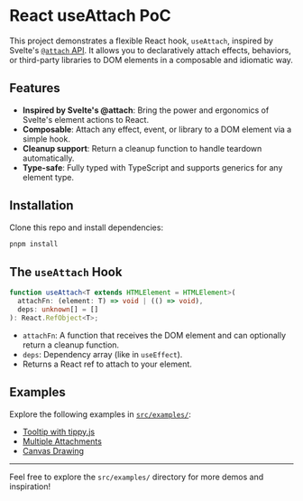 # React useAttach PoC

This project demonstrates a flexible React hook, `useAttach`, inspired by Svelte's [`@attach` API](https://svelte.dev/docs/svelte/@attach). It allows you to declaratively attach effects, behaviors, or third-party libraries to DOM elements in a composable and idiomatic way.

## Features

- **Inspired by Svelte's @attach**: Bring the power and ergonomics of Svelte's element actions to React.
- **Composable**: Attach any effect, event, or library to a DOM element via a simple hook.
- **Cleanup support**: Return a cleanup function to handle teardown automatically.
- **Type-safe**: Fully typed with TypeScript and supports generics for any element type.

## Installation

Clone this repo and install dependencies:

```bash
pnpm install
```

## The `useAttach` Hook

```ts
function useAttach<T extends HTMLElement = HTMLElement>(
  attachFn: (element: T) => void | (() => void),
  deps: unknown[] = []
): React.RefObject<T>;
```

- `attachFn`: A function that receives the DOM element and can optionally return a cleanup function.
- `deps`: Dependency array (like in `useEffect`).
- Returns a React ref to attach to your element.

## Examples

Explore the following examples in [`src/examples/`](src/examples/):

- [Tooltip with tippy.js](src/examples/Tooltip.tsx)
- [Multiple Attachments](src/examples/MultipleAttach.tsx)
- [Canvas Drawing](src/examples/Canvas.tsx)

---

Feel free to explore the `src/examples/` directory for more demos and inspiration!
